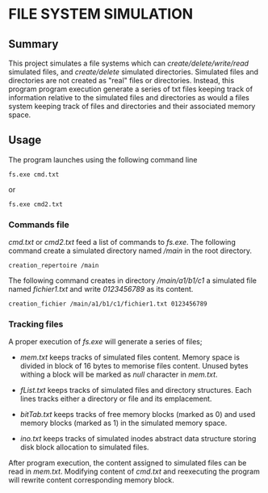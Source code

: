 # FILE SYSTEM SIMULATION


## Summary
This project simulates a file systems which can *create/delete/write/read* simulated files, and *create/delete* simulated directories. Simulated files and directories are not created as "real" files or directories. Instead, this program program execution generate a series of txt files keeping track of information relative to the simulated files and directories as would a files system keeping track of files and directories and their associated memory space. 


## Usage
The program launches using the following command line 
```
fs.exe cmd.txt
```
or
```
fs.exe cmd2.txt
```

### Commands file
*cmd.txt* or *cmd2.txt* feed a list of commands to *fs.exe*. The following command create a simulated directory named */main* in the root directory. 
```
creation_repertoire /main
```

The following command creates in directory */main/a1/b1/c1* a simulated file named *fichier1.txt* and write *0123456789* as its content.  
```
creation_fichier /main/a1/b1/c1/fichier1.txt 0123456789
```


### Tracking files
A proper execution of *fs.exe* will generate a series of files;

- *mem.txt* keeps tracks of simulated files content. Memory space is divided in block of 16 bytes to memorise files content. Unused bytes withing a block will be marked as *null* character in *mem.txt*. 

- *fList.txt* keeps tracks of simulated files and directory structures. Each lines tracks either a directory or file and its emplacement. 

- *bitTab.txt* keeps tracks of free memory blocks (marked as 0) and used memory blocks (marked as 1) in the simulated memory space. 

- *ino.txt* keeps tracks of simulated inodes abstract data structure storing disk block allocation to simulated files. 

After program execution, the content assigned to simulated files can be read in *mem.txt*. Modifying content of *cmd.txt* and reexecuting the program will rewrite content corresponding memory block. 